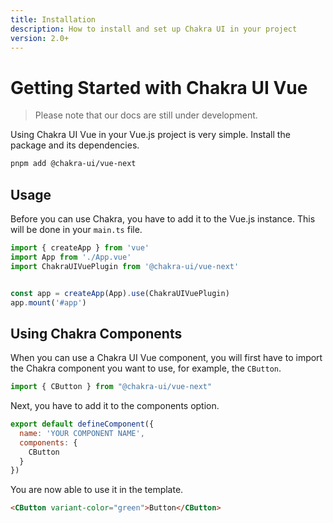```yaml
---
title: Installation
description: How to install and set up Chakra UI in your project
version: 2.0+
---
```


# Getting Started with Chakra UI Vue

> Please note that our docs are still under development. 

Using Chakra UI Vue in your Vue.js project is very simple. Install the package and its dependencies.

```bash
pnpm add @chakra-ui/vue-next
```

## Usage

Before you can use Chakra, you have to add it to the Vue.js instance. This will be done in your `main.ts` file.

```jsx
import { createApp } from 'vue'
import App from './App.vue'
import ChakraUIVuePlugin from '@chakra-ui/vue-next'


const app = createApp(App).use(ChakraUIVuePlugin)
app.mount('#app')
```

## Using Chakra Components

When you can use a Chakra UI Vue component, you will first have to import the Chakra component you want to use, for example, the `CButton`.

```jsx
import { CButton } from "@chakra-ui/vue-next"
```

Next, you have to add it to the components option.

```jsx
export default defineComponent({
  name: 'YOUR COMPONENT NAME',
  components: {
    CButton
  }
})
```

You are now able to use it in the template.

```html
<CButton variant-color="green">Button</CButton>
```
